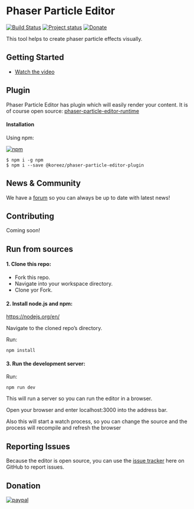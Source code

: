 # Phaser Particle Editor
[![Build Status](https://travis-ci.org/koreezgames/phaser-particle-editor.svg?branch=dev)](https://travis-ci.org/koreezgames/phaser-particle-editor)  [![Project status](https://img.shields.io/badge/status-active-brightgreen.svg)](#status) [![Donate](https://img.shields.io/badge/Donate-PayPal-green.svg)](https://www.paypal.com/cgi-bin/webscr?cmd=_donations&business=paypal@koreez.com&lc=US&item_name=Koreez%20LLC&no_note=0&currency_code=USD&bn=PP-DonationsBF:btn_donateCC_LG.gif:NonHostedGuest)

This tool helps to create phaser particle effects visually. 


## Getting Started
* [Watch the video](https://www.facebook.com/saqsun/videos/1698844436801218/)


## Plugin
Phaser Particle Editor has plugin which will easily render your content.
It is of course open source: [phaser-particle-editor-runtime](https://github.com/koreezgames/phaser-particle-editor-runtime.git)

#### Installation
Using npm:

[![npm](https://img.shields.io/npm/dt/@koreez/phaser-particle-editor-plugin.svg)](https://www.npmjs.com/package/@koreez/phaser-particle-editor-plugin)
```shell
$ npm i -g npm
$ npm i --save @koreez/phaser-particle-editor-plugin
```

## News & Community
We have a [forum](#) so you can always be up to date with latest news!

## Contributing
Coming soon!

## Run from sources
#### 1. Clone this repo:
* Fork this repo.
* Navigate into your workspace directory.
* Clone yor Fork.

#### 2. Install node.js and npm:
https://nodejs.org/en/

Navigate to the cloned repo’s directory.

Run:
```shell
npm install 
```
#### 3. Run the development server:
Run:
```shell
npm run dev
```
This will run a server so you can run the editor in a browser.

Open your browser and enter localhost:3000 into the address bar.

Also this will start a watch process, so you can change the source and the process will recompile and refresh the browser

## Reporting Issues
Because the editor is open source, you can use the [issue tracker](https://github.com/koreezgames/phaser-particle-editor/issues) here on GitHub to report issues.

## Donation
[![paypal](https://www.paypalobjects.com/en_US/i/btn/btn_donateCC_LG.gif)](https://www.paypal.com/cgi-bin/webscr?cmd=_donations&business=paypal@koreez.com&lc=US&item_name=Koreez%20LLC&no_note=0&currency_code=USD&bn=PP-DonationsBF:btn_donateCC_LG.gif:NonHostedGuest)

